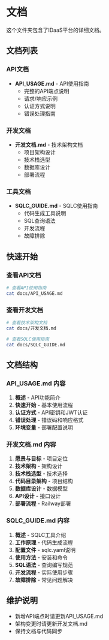 # 文档

这个文件夹包含了IDaaS平台的详细文档。

## 文档列表

### API文档

- **API_USAGE.md** - API使用指南
  - 完整的API端点说明
  - 请求/响应示例
  - 认证方式说明
  - 错误处理指南

### 开发文档

- **开发文档.md** - 技术架构文档
  - 项目架构设计
  - 技术栈选型
  - 数据库设计
  - 部署流程

### 工具文档

- **SQLC_GUIDE.md** - SQLC使用指南
  - 代码生成工具说明
  - SQL查询语法
  - 开发流程
  - 故障排除

## 快速开始

### 查看API文档

```bash
# 查看API使用指南
cat docs/API_USAGE.md
```

### 查看开发文档

```bash
# 查看技术架构文档
cat docs/开发文档.md

# 查看SQLC使用指南
cat docs/SQLC_GUIDE.md
```

## 文档结构

### API_USAGE.md 内容

1. **概述** - API功能简介
2. **快速开始** - 基本使用流程
3. **认证方式** - API密钥和JWT认证
4. **错误处理** - 错误码和响应格式
5. **环境变量** - 部署配置说明

### 开发文档.md 内容

1. **愿景与目标** - 项目定位
2. **技术架构** - 架构设计
3. **技术栈选型** - 技术选择
4. **代码目录架构** - 项目结构
5. **数据库设计** - 数据模型
6. **API设计** - 接口设计
7. **部署流程** - Railway部署

### SQLC_GUIDE.md 内容

1. **概述** - SQLC工具介绍
2. **工作原理** - 代码生成流程
3. **配置文件** - sqlc.yaml说明
4. **使用方法** - 安装和命令
5. **SQL语法** - 查询编写规范
6. **开发流程** - 实际使用步骤
7. **故障排除** - 常见问题解决

## 维护说明

- 新增API端点时请更新API_USAGE.md
- 架构变更时请更新开发文档.md
- 保持文档与代码同步 